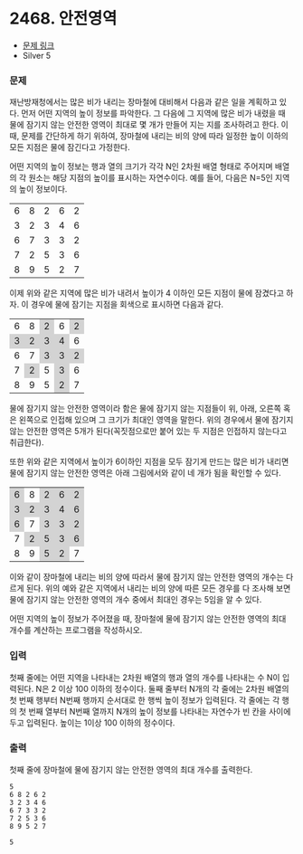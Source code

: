 # 2468. 안전영역

- [문제 링크](https://www.acmicpc.net/problem/2468)
- Silver 5

### 문제

재난방재청에서는 많은 비가 내리는 장마철에 대비해서 다음과 같은 일을 계획하고 있다. 먼저 어떤 지역의 높이 정보를 파악한다. 그 다음에 그 지역에 많은 비가 내렸을 때 물에 잠기지 않는 안전한 영역이 최대로 몇 개가 만들어 지는 지를 조사하려고 한다. 이때, 문제를 간단하게 하기 위하여, 장마철에 내리는 비의 양에 따라 일정한 높이 이하의 모든 지점은 물에 잠긴다고 가정한다.

어떤 지역의 높이 정보는 행과 열의 크기가 각각 N인 2차원 배열 형태로 주어지며 배열의 각 원소는 해당 지점의 높이를 표시하는 자연수이다. 예를 들어, 다음은 N=5인 지역의 높이 정보이다.

<table>
<tr><td>6</td><td>8</td><td>2</td><td>6</td><td>2</td></tr>
<tr><td>3</td><td>2</td><td>3</td><td>4</td><td>6</td></tr>
<tr><td>6</td><td>7</td><td>3</td><td>3</td><td>2</td></tr>
<tr><td>7</td><td>2</td><td>5</td><td>3</td><td>6</td></tr>
<tr><td>8</td><td>9</td><td>5</td><td>2</td><td>7</td></tr>
</table>

이제 위와 같은 지역에 많은 비가 내려서 높이가 4 이하인 모든 지점이 물에 잠겼다고 하자. 이 경우에 물에 잠기는 지점을 회색으로 표시하면 다음과 같다.

<table>
<tr><td>6</td><td>8</td><td style="background-color:lightgray;">2</td><td>6</td><td style="background-color:lightgray;">2</td></tr>
<tr><td style="background-color:lightgray;">3</td><td style="background-color:lightgray;">2</td><td style="background-color:lightgray;">3</td><td style="background-color:lightgray;">4</td><td>6</td></tr>
<tr><td>6</td><td>7</td><td style="background-color:lightgray;">3</td><td style="background-color:lightgray;">3</td><td style="background-color:lightgray;">2</td></tr>
<tr><td>7</td><td style="background-color:lightgray;">2</td><td>5</td><td style="background-color:lightgray;">3</td><td>6</td></tr>
<tr><td>8</td><td>9</td><td>5</td><td style="background-color:lightgray;">2</td><td>7</td></tr>
</table>

물에 잠기지 않는 안전한 영역이라 함은 물에 잠기지 않는 지점들이 위, 아래, 오른쪽 혹은 왼쪽으로 인접해 있으며 그 크기가 최대인 영역을 말한다. 위의 경우에서 물에 잠기지 않는 안전한 영역은 5개가 된다(꼭짓점으로만 붙어 있는 두 지점은 인접하지 않는다고 취급한다).

또한 위와 같은 지역에서 높이가 6이하인 지점을 모두 잠기게 만드는 많은 비가 내리면 물에 잠기지 않는 안전한 영역은 아래 그림에서와 같이 네 개가 됨을 확인할 수 있다.

<table>
<tr><td style="background-color:lightgray;">6</td><td>8</td><td style="background-color:lightgray;">2</td><td style="background-color:lightgray;">6</td><td style="background-color:lightgray;">2</td></tr>
<tr><td style="background-color:lightgray;">3</td><td style="background-color:lightgray;">2</td><td style="background-color:lightgray;">3</td><td style="background-color:lightgray;">4</td><td style="background-color:lightgray;">6</td></tr>
<tr><td style="background-color:lightgray;">6</td><td>7</td><td style="background-color:lightgray;">3</td><td style="background-color:lightgray;">3</td><td style="background-color:lightgray;">2</td></tr>
<tr><td>7</td><td style="background-color:lightgray;">2</td><td style="background-color:lightgray;">5</td><td style="background-color:lightgray;">3</td><td style="background-color:lightgray;">6</td></tr>
<tr><td>8</td><td>9</td><td style="background-color:lightgray;">5</td><td style="background-color:lightgray;">2</td><td>7</td></tr>
</table>

이와 같이 장마철에 내리는 비의 양에 따라서 물에 잠기지 않는 안전한 영역의 개수는 다르게 된다. 위의 예와 같은 지역에서 내리는 비의 양에 따른 모든 경우를 다 조사해 보면 물에 잠기지 않는 안전한 영역의 개수 중에서 최대인 경우는 5임을 알 수 있다.

어떤 지역의 높이 정보가 주어졌을 때, 장마철에 물에 잠기지 않는 안전한 영역의 최대 개수를 계산하는 프로그램을 작성하시오.

### 입력

첫째 줄에는 어떤 지역을 나타내는 2차원 배열의 행과 열의 개수를 나타내는 수 N이 입력된다. N은 2 이상 100 이하의 정수이다. 둘째 줄부터 N개의 각 줄에는 2차원 배열의 첫 번째 행부터 N번째 행까지 순서대로 한 행씩 높이 정보가 입력된다. 각 줄에는 각 행의 첫 번째 열부터 N번째 열까지 N개의 높이 정보를 나타내는 자연수가 빈 칸을 사이에 두고 입력된다. 높이는 1이상 100 이하의 정수이다.

### 출력

첫째 줄에 장마철에 물에 잠기지 않는 안전한 영역의 최대 개수를 출력한다.

```
5
6 8 2 6 2
3 2 3 4 6
6 7 3 3 2
7 2 5 3 6
8 9 5 2 7
```

```
5
```
